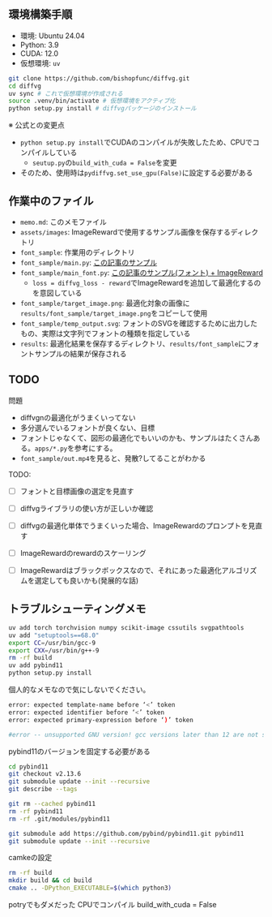 ## 環境構築手順
- 環境: Ubuntu 24.04
- Python: 3.9
- CUDA: 12.0
- 仮想環境: `uv` 

```bash
git clone https://github.com/bishopfunc/diffvg.git
cd diffvg
uv sync # これで仮想環境が作成される
source .venv/bin/activate # 仮想環境をアクティブ化
python setup.py install # diffvgパッケージのインストール
```
※ 公式との変更点
- `python setup.py install`でCUDAのコンパイルが失敗したため、CPUでコンパイルしている
  - `seutup.py`の`build_with_cuda = False`を変更
- そのため、使用時は`pydiffvg.set_use_gpu(False)`に設定する必要がある

## 作業中のファイル
- `memo.md`: このメモファイル
- `assets/images`: ImageRewardで使用するサンプル画像を保存するディレクトリ
- `font_sample`: 作業用のディレクトリ
- `font_sample/main.py`: [この記事のサンプル](https://zenn.dev/morisawa/articles/about-diffvg)
- `font_sample/main_font.py`: [この記事のサンプル(フォント) + ImageReward](https://zenn.dev/morisawa/articles/about-diffvg_font)
  - `loss = diffvg_loss - reward`でImageRewardを追加して最適化するのを意図している
- `font_sample/target_image.png`: 最適化対象の画像に`results/font_sample/target_image.png`をコピーして使用
- `font_sample/temp_output.svg`: フォントのSVGを確認するために出力したもの、実際は文字列でフォントの種類を指定している
- `results`: 最適化結果を保存するディレクトリ、`results/font_sample`にフォントサンプルの結果が保存される


## TODO
問題
- diffvgnの最適化がうまくいってない
- 多分選んでいるフォントが良くない、目標
- フォントじゃなくて、図形の最適化でもいいのかも、サンプルはたくさんある。`apps/*.py`を参考にする。
- `font_sample/out.mp4`を見ると、発散?してることがわかる

TODO:
- [ ] フォントと目標画像の選定を見直す
- [ ] diffvgライブラリの使い方が正しいか確認
- [ ] diffvgの最適化単体でうまくいった場合、ImageRewardのプロンプトを見直す
- [ ] ImageRewardのrewardのスケーリング
- [ ] ImageRewardはブラックボックスなので、それにあった最適化アルゴリズムを選定しても良いかも(発展的な話)


## トラブルシューティングメモ
```bash
uv add torch torchvision numpy scikit-image cssutils svgpathtools
uv add "setuptools==68.0"
export CC=/usr/bin/gcc-9
export CXX=/usr/bin/g++-9
rm -rf build
uv add pybind11
python setup.py install
```


個人的なメモなので気にしないでください。

```bash
error: expected template-name before ‘<’ token
error: expected identifier before ‘<’ token
error: expected primary-expression before ‘)’ token
```


```bash
#error -- unsupported GNU version! gcc versions later than 12 are not supported!
```

pybind11のバージョンを固定する必要がある
```bash
cd pybind11
git checkout v2.13.6
git submodule update --init --recursive
git describe --tags

git rm --cached pybind11
rm -rf pybind11
rm -rf .git/modules/pybind11

git submodule add https://github.com/pybind/pybind11.git pybind11
git submodule update --init --recursive
```

camkeの設定
```bash
rm -rf build
mkdir build && cd build
cmake .. -DPython_EXECUTABLE=$(which python3)
```



potryでもダメだった
CPUでコンパイル
build_with_cuda = False

